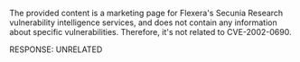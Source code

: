The provided content is a marketing page for Flexera's Secunia Research vulnerability intelligence services, and does not contain any information about specific vulnerabilities. Therefore, it's not related to CVE-2002-0690.

RESPONSE: UNRELATED